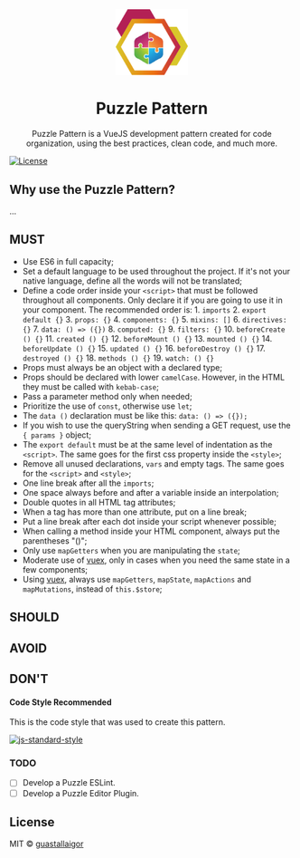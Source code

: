 <div align="center">
  <img src="puzzle.png" width="128px">
  <h1>Puzzle Pattern</h1>
</div>

<p align="center">
  Puzzle Pattern is a VueJS development pattern created for code organization, using the best practices, clean code, and much more.
</p>

[![License](https://img.shields.io/badge/license-MIT-blue.svg)](https://raw.githubusercontent.com/guastallaigor/hare/master/LICENSE)

## Why use the Puzzle Pattern?

...

## MUST

* Use ES6 in full capacity;
* Set a default language to be used throughout the project. If it's not your native language, define all the words will not be translated;
* Define a code order inside your `<script>` that must be followed throughout all components. Only declare it if you are going to use it in your component. The recommended order is:
      1.  `imports`
      2.  `export default {}`
      3.  `props: {}`
      4.  `components: {}`
      5.  `mixins: []`
      6.  `directives: {}`
      7.  `data: () => ({})`
      8.  `computed: {}`
      9.  `filters: {}`
      10.  `beforeCreate () {}`
      11.  `created () {}`
      12.  `beforeMount () {}`
      13.  `mounted () {}`
      14.  `beforeUpdate () {}`
      15.  `updated () {}`
      16.  `beforeDestroy () {}`
      17.  `destroyed () {}`
      18.  `methods () {}`
      19.  `watch: () {}`
* Props must always be an object with a declared type;
* Props should be declared with lower `camelCase`. However, in the HTML they must be called with `kebab-case`;
* Pass a parameter method only when needed;
* Prioritize the use of `const`, otherwise use `let`;
* The `data ()` declaration must be like this: `data: () => ({});`
* If you wish to use the queryString when sending a GET request, use the `{ params }` object;
* The `export default` must be at the same level of indentation as the `<script>`. The same goes for the first css property inside the `<style>`;
* Remove all unused declarations, `vars` and empty tags. The same goes for the `<script>` and `<style>`;
* One line break after all the `imports`;
* One space always before and after a variable inside an interpolation;
* Double quotes in all HTML tag attributes;
* When a tag has more than one attribute, put on a line break;
* Put a line break after each dot inside your script whenever possible;
* When calling a method inside your HTML component, always put the parentheses "()";
* Only use `mapGetters` when you are manipulating the `state`;
* Moderate use of [vuex](https://github.com/vuejs/vuex), only in cases when you need the same state in a few components;
* Using [vuex](https://github.com/vuejs/vuex), always use `mapGetters`, `mapState`, `mapActions` and `mapMutations`, instead of `this.$store`;

## SHOULD

## AVOID

## DON'T

#### Code Style Recommended

This is the code style that was used to create this pattern.

[![js-standard-style](https://cdn.rawgit.com/feross/standard/master/badge.svg)](https://github.com/feross/standard)

### TODO

* [ ] Develop a Puzzle ESLint.
* [ ] Develop a Puzzle Editor Plugin.

## License

MIT © [guastallaigor](https://github.com/guastallaigor/puzzle-pattern)
